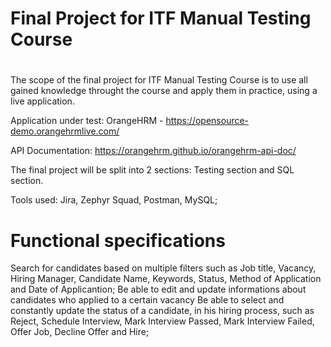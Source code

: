 # <h1>Final Project for ITF Manual Testing Course<h1/>
The scope of the final project for ITF Manual Testing Course is to use all gained knowledge throught the course and apply them in practice, using a live application.

Application under test: OrangeHRM - https://opensource-demo.orangehrmlive.com/

API Documentation: https://orangehrm.github.io/orangehrm-api-doc/

The final project will be split into 2 sections: Testing section and SQL section.
  
Tools used: Jira, Zephyr Squad, Postman, MySQL;

# Functional specifications
Search for candidates based on multiple filters such as Job title, Vacancy, Hiring Manager, Candidate Name, Keywords, Status, Method of Application and Date of Applicantion;
Be able to edit and update informations about candidates who applied to a certain vacancy
Be able to select and constantly update the status of a candidate, in his hiring process, such as Reject, Schedule Interview, Mark Interview Passed, Mark Interview Failed, Offer Job, Decline Offer and Hire;

